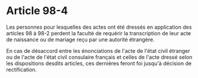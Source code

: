 # Article 98-4

Les personnes pour lesquelles des actes ont été dressés en application des articles 98 à 98-2 perdent la faculté de requérir la transcription de leur acte de naissance ou de mariage reçu par une autorité étrangère.

En cas de désaccord entre les énonciations de l'acte de l'état civil étranger ou de l'acte de l'état civil consulaire français et celles de l'acte dressé selon les dispositions desdits articles, ces dernières feront foi jusqu'à décision de rectification.
